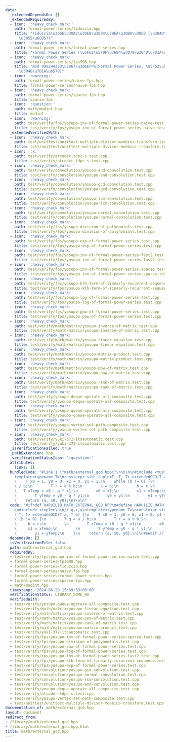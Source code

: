 ```yaml
---
data:
  _extendedDependsOn: []
  _extendedRequiredBy:
  - icon: ':heavy_check_mark:'
    path: formal-power-series/fiduccia.hpp
    title: "Fiduccia\u306E\u30A2\u30EB\u30B4\u30EA\u30BA\u30E0 (\u304D\u305F\u307E\
      \u3055\u6CD5?)"
  - icon: ':heavy_check_mark:'
    path: formal-power-series/formal-power-series.hpp
    title: "Formal Power Series (\u5F62\u5F0F\u7684\u3079\u304D\u7D1A\u6570)"
  - icon: ':heavy_check_mark:'
    path: formal-power-series/fps998.hpp
    title: "mod 998244353\u3067\u306EFPS(Formal Power Series, \u5F62\u5F0F\u7684\u3079\
      \u304D\u7D1A\u6570)"
  - icon: ':warning:'
    path: formal-power-series/naive-fps.hpp
    title: formal-power-series/naive-fps.hpp
  - icon: ':heavy_check_mark:'
    path: formal-power-series/sparse-fps.hpp
    title: sparse-fps
  - icon: ':question:'
    path: math/modint.hpp
    title: modint
  - icon: ':warning:'
    path: test/verify/fps/yosupo-inv-of-formal-power-series-naive-test.cpp
    title: test/verify/fps/yosupo-inv-of-formal-power-series-naive-test.cpp
  _extendedVerifiedWith:
  - icon: ':heavy_check_mark:'
    path: test/unittest/unittest-multiple-divisor-moebius-transform.test.cpp
    title: test/unittest/unittest-multiple-divisor-moebius-transform.test.cpp
  - icon: ':x:'
    path: test/verify/atcoder-tdpc-s.test.cpp
    title: test/verify/atcoder-tdpc-s.test.cpp
  - icon: ':heavy_check_mark:'
    path: test/verify/convolution/yosupo-and-convolution.test.cpp
    title: test/verify/convolution/yosupo-and-convolution.test.cpp
  - icon: ':heavy_check_mark:'
    path: test/verify/convolution/yosupo-gcd-convolution.test.cpp
    title: test/verify/convolution/yosupo-gcd-convolution.test.cpp
  - icon: ':heavy_check_mark:'
    path: test/verify/convolution/yosupo-lcm-convolution.test.cpp
    title: test/verify/convolution/yosupo-lcm-convolution.test.cpp
  - icon: ':heavy_check_mark:'
    path: test/verify/convolution/yosupo-normal-convolution.test.cpp
    title: test/verify/convolution/yosupo-normal-convolution.test.cpp
  - icon: ':heavy_check_mark:'
    path: test/verify/fps/yosupo-division-of-polynomials.test.cpp
    title: test/verify/fps/yosupo-division-of-polynomials.test.cpp
  - icon: ':heavy_check_mark:'
    path: test/verify/fps/yosupo-exp-of-formal-power-series.test.cpp
    title: test/verify/fps/yosupo-exp-of-formal-power-series.test.cpp
  - icon: ':heavy_check_mark:'
    path: test/verify/fps/yosupo-inv-of-formal-power-series-fast2.test.cpp
    title: test/verify/fps/yosupo-inv-of-formal-power-series-fast2.test.cpp
  - icon: ':heavy_check_mark:'
    path: test/verify/fps/yosupo-inv-of-formal-power-series-sparse.test.cpp
    title: test/verify/fps/yosupo-inv-of-formal-power-series-sparse.test.cpp
  - icon: ':heavy_check_mark:'
    path: test/verify/fps/yosupo-kth-term-of-linearly-recurrent-sequence.test.cpp
    title: test/verify/fps/yosupo-kth-term-of-linearly-recurrent-sequence.test.cpp
  - icon: ':heavy_check_mark:'
    path: test/verify/fps/yosupo-log-of-formal-power-series.test.cpp
    title: test/verify/fps/yosupo-log-of-formal-power-series.test.cpp
  - icon: ':heavy_check_mark:'
    path: test/verify/fps/yosupo-pow-of-formal-power-series.test.cpp
    title: test/verify/fps/yosupo-pow-of-formal-power-series.test.cpp
  - icon: ':heavy_check_mark:'
    path: test/verify/math/matrix/yosupo-inverse-of-matrix.test.cpp
    title: test/verify/math/matrix/yosupo-inverse-of-matrix.test.cpp
  - icon: ':heavy_check_mark:'
    path: test/verify/math/matrix/yosupo-linear-equation.test.cpp
    title: test/verify/math/matrix/yosupo-linear-equation.test.cpp
  - icon: ':heavy_check_mark:'
    path: test/verify/math/matrix/yosupo-matrix-product.test.cpp
    title: test/verify/math/matrix/yosupo-matrix-product.test.cpp
  - icon: ':heavy_check_mark:'
    path: test/verify/math/matrix/yosupo-pow-of-matrix.test.cpp
    title: test/verify/math/matrix/yosupo-pow-of-matrix.test.cpp
  - icon: ':heavy_check_mark:'
    path: test/verify/math/matrix/yosupo-rank-of-matrix.test.cpp
    title: test/verify/math/matrix/yosupo-rank-of-matrix.test.cpp
  - icon: ':heavy_check_mark:'
    path: test/verify/yosupo-deque-operate-all-composite.test.cpp
    title: test/verify/yosupo-deque-operate-all-composite.test.cpp
  - icon: ':heavy_check_mark:'
    path: test/verify/yosupo-queue-operate-all-composite.test.cpp
    title: test/verify/yosupo-queue-operate-all-composite.test.cpp
  - icon: ':heavy_check_mark:'
    path: test/verify/yosupo-vertex-set-path-composite.test.cpp
    title: test/verify/yosupo-vertex-set-path-composite.test.cpp
  - icon: ':heavy_check_mark:'
    path: test/verify/yuki-372-itsautomatic.test.cpp
    title: test/verify/yuki-372-itsautomatic.test.cpp
  _isVerificationFailed: true
  _pathExtension: hpp
  _verificationStatusIcon: ':question:'
  attributes:
    links: []
  bundledCode: "#line 1 \"math/external_gcd.hpp\"\n\n\n\n#include <tuple>\n\n// g,x,y\n\
    template<typename T>\nconstexpr std::tuple<T, T, T> extendedGCD(T a, T b) {\n\
    \    T x0 = 1, y0 = 0, x1 = 0, y1 = 1;\n    while (b != 0) {\n        T q = a\
    \ / b;\n        T r = a % b;\n        a = b;\n        b = r;\n        \n     \
    \   T xTemp = x0 - q * x1;\n        x0 = x1;\n        x1 = xTemp;\n        \n\
    \        T yTemp = y0 - q * y1;\n        y0 = y1;\n        y1 = yTemp;\n    }\n\
    \    return {a, x0, y0};\n}\n\n"
  code: "#ifndef HARUILIB_MATH_EXTERNAL_GCD_HPP\n#define HARUILIB_MATH_EXTERNAL_GCD_HPP\n\
    \n#include <tuple>\n\n// g,x,y\ntemplate<typename T>\nconstexpr std::tuple<T,\
    \ T, T> extendedGCD(T a, T b) {\n    T x0 = 1, y0 = 0, x1 = 0, y1 = 1;\n    while\
    \ (b != 0) {\n        T q = a / b;\n        T r = a % b;\n        a = b;\n   \
    \     b = r;\n        \n        T xTemp = x0 - q * x1;\n        x0 = x1;\n   \
    \     x1 = xTemp;\n        \n        T yTemp = y0 - q * y1;\n        y0 = y1;\n\
    \        y1 = yTemp;\n    }\n    return {a, x0, y0};\n}\n#endif // HARUILIB_MATH_EXTERNAL_GCD_HPP\n"
  dependsOn: []
  isVerificationFile: false
  path: math/external_gcd.hpp
  requiredBy:
  - test/verify/fps/yosupo-inv-of-formal-power-series-naive-test.cpp
  - formal-power-series/fps998.hpp
  - formal-power-series/fiduccia.hpp
  - formal-power-series/naive-fps.hpp
  - formal-power-series/formal-power-series.hpp
  - formal-power-series/sparse-fps.hpp
  - math/modint.hpp
  timestamp: '2024-06-20 15:39:33+09:00'
  verificationStatus: LIBRARY_SOME_WA
  verifiedWith:
  - test/verify/yosupo-queue-operate-all-composite.test.cpp
  - test/verify/math/matrix/yosupo-linear-equation.test.cpp
  - test/verify/math/matrix/yosupo-inverse-of-matrix.test.cpp
  - test/verify/math/matrix/yosupo-pow-of-matrix.test.cpp
  - test/verify/math/matrix/yosupo-rank-of-matrix.test.cpp
  - test/verify/math/matrix/yosupo-matrix-product.test.cpp
  - test/verify/yuki-372-itsautomatic.test.cpp
  - test/verify/fps/yosupo-inv-of-formal-power-series-sparse.test.cpp
  - test/verify/fps/yosupo-division-of-polynomials.test.cpp
  - test/verify/fps/yosupo-pow-of-formal-power-series.test.cpp
  - test/verify/fps/yosupo-log-of-formal-power-series.test.cpp
  - test/verify/fps/yosupo-inv-of-formal-power-series-fast2.test.cpp
  - test/verify/fps/yosupo-kth-term-of-linearly-recurrent-sequence.test.cpp
  - test/verify/fps/yosupo-exp-of-formal-power-series.test.cpp
  - test/verify/convolution/yosupo-gcd-convolution.test.cpp
  - test/verify/convolution/yosupo-normal-convolution.test.cpp
  - test/verify/convolution/yosupo-lcm-convolution.test.cpp
  - test/verify/convolution/yosupo-and-convolution.test.cpp
  - test/verify/yosupo-deque-operate-all-composite.test.cpp
  - test/verify/atcoder-tdpc-s.test.cpp
  - test/verify/yosupo-vertex-set-path-composite.test.cpp
  - test/unittest/unittest-multiple-divisor-moebius-transform.test.cpp
documentation_of: math/external_gcd.hpp
layout: document
redirect_from:
- /library/math/external_gcd.hpp
- /library/math/external_gcd.hpp.html
title: math/external_gcd.hpp
---
```

